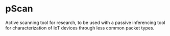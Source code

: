 # pScan
Active scanning tool for research, to be used with a passive inferencing tool for characterization of IoT devices through less common packet types.
